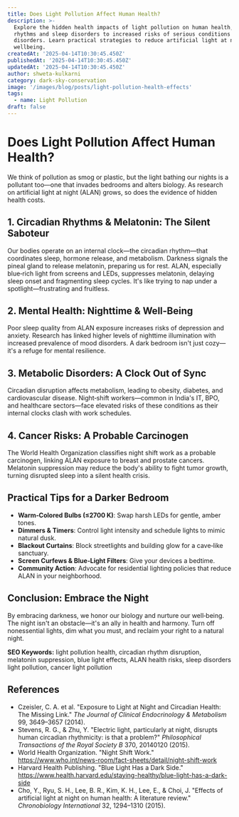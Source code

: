 ```yaml
---
title: Does Light Pollution Affect Human Health?
description: >-
  Explore the hidden health impacts of light pollution on human health, from disrupted circadian
  rhythms and sleep disorders to increased risks of serious conditions like cancer and metabolic
  disorders. Learn practical strategies to reduce artificial light at night and protect your
  wellbeing.
createdAt: '2025-04-14T10:30:45.450Z'
publishedAt: '2025-04-14T10:30:45.450Z'
updatedAt: '2025-04-14T10:30:45.450Z'
author: shweta-kulkarni
category: dark-sky-conservation
image: '/images/blog/posts/light-pollution-health-effects'
tags:
  - name: Light Pollution
draft: false
---
```


# Does Light Pollution Affect Human Health?

We think of pollution as smog or plastic, but the light bathing our nights is a pollutant too—one
that invades bedrooms and alters biology. As research on artificial light at night (ALAN) grows, so
does the evidence of hidden health costs.

## 1. Circadian Rhythms & Melatonin: The Silent Saboteur

Our bodies operate on an internal clock—the circadian rhythm—that coordinates sleep, hormone
release, and metabolism. Darkness signals the pineal gland to release melatonin, preparing us for
rest. ALAN, especially blue‑rich light from screens and LEDs, suppresses melatonin, delaying sleep
onset and fragmenting sleep cycles. It's like trying to nap under a spotlight—frustrating and
fruitless.

## 2. Mental Health: Nighttime & Well‑Being

Poor sleep quality from ALAN exposure increases risks of depression and anxiety. Research has linked
higher levels of nighttime illumination with increased prevalence of mood disorders. A dark bedroom
isn't just cozy—it's a refuge for mental resilience.

## 3. Metabolic Disorders: A Clock Out of Sync

Circadian disruption affects metabolism, leading to obesity, diabetes, and cardiovascular disease.
Night‑shift workers—common in India's IT, BPO, and healthcare sectors—face elevated risks of these
conditions as their internal clocks clash with work schedules.

## 4. Cancer Risks: A Probable Carcinogen

The World Health Organization classifies night shift work as a probable carcinogen, linking ALAN
exposure to breast and prostate cancers. Melatonin suppression may reduce the body's ability to
fight tumor growth, turning disrupted sleep into a silent health crisis.

## Practical Tips for a Darker Bedroom

- **Warm‑Colored Bulbs (≤2700 K)**: Swap harsh LEDs for gentle, amber tones.
- **Dimmers & Timers**: Control light intensity and schedule lights to mimic natural dusk.
- **Blackout Curtains**: Block streetlights and building glow for a cave‑like sanctuary.
- **Screen Curfews & Blue‑Light Filters**: Give your devices a bedtime.
- **Community Action**: Advocate for residential lighting policies that reduce ALAN in your
  neighborhood.

## Conclusion: Embrace the Night

By embracing darkness, we honor our biology and nurture our well‑being. The night isn't an
obstacle—it's an ally in health and harmony. Turn off nonessential lights, dim what you must, and
reclaim your right to a natural night.

**SEO Keywords:** light pollution health, circadian rhythm disruption, melatonin suppression, blue
light effects, ALAN health risks, sleep disorders light pollution, cancer light pollution

## References

- Czeisler, C. A. et al. "Exposure to Light at Night and Circadian Health: The Missing Link." _The
  Journal of Clinical Endocrinology & Metabolism_ 99, 3649–3657 (2014).
- Stevens, R. G., & Zhu, Y. "Electric light, particularly at night, disrupts human circadian
  rhythmicity: is that a problem?" _Philosophical Transactions of the Royal Society B_ 370, 20140120
  (2015).
- World Health Organization. "Night Shift Work."
  https://www.who.int/news-room/fact-sheets/detail/night-shift-work
- Harvard Health Publishing. "Blue Light Has a Dark Side."
  https://www.health.harvard.edu/staying-healthy/blue-light-has-a-dark-side
- Cho, Y., Ryu, S. H., Lee, B. R., Kim, K. H., Lee, E., & Choi, J. "Effects of artificial light at
  night on human health: A literature review." _Chronobiology International_ 32, 1294–1310 (2015).
